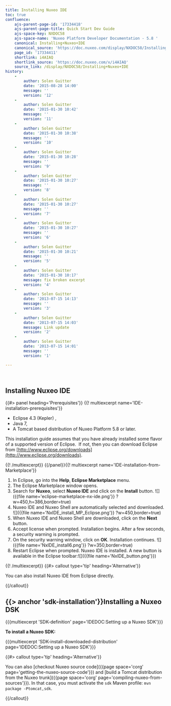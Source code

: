 ```yaml
---
title: Installing Nuxeo IDE
toc: true
confluence:
    ajs-parent-page-id: '17334418'
    ajs-parent-page-title: Quick Start Dev Guide
    ajs-space-key: NXDOC58
    ajs-space-name: 'Nuxeo Platform Developer Documentation - 5.8 '
    canonical: Installing+Nuxeo+IDE
    canonical_source: 'https://doc.nuxeo.com/display/NXDOC58/Installing+Nuxeo+IDE'
    page_id: '17334411'
    shortlink: i4AIAQ
    shortlink_source: 'https://doc.nuxeo.com/x/i4AIAQ'
    source_link: /display/NXDOC58/Installing+Nuxeo+IDE
history:
    - 
        author: Solen Guitter
        date: '2015-08-28 14:00'
        message: ''
        version: '12'
    - 
        author: Solen Guitter
        date: '2015-01-30 10:42'
        message: ''
        version: '11'
    - 
        author: Solen Guitter
        date: '2015-01-30 10:38'
        message: ''
        version: '10'
    - 
        author: Solen Guitter
        date: '2015-01-30 10:28'
        message: ''
        version: '9'
    - 
        author: Solen Guitter
        date: '2015-01-30 10:27'
        message: ''
        version: '8'
    - 
        author: Solen Guitter
        date: '2015-01-30 10:27'
        message: ''
        version: '7'
    - 
        author: Solen Guitter
        date: '2015-01-30 10:27'
        message: ''
        version: '6'
    - 
        author: Solen Guitter
        date: '2015-01-30 10:21'
        message: ''
        version: '5'
    - 
        author: Solen Guitter
        date: '2015-01-30 10:17'
        message: fix broken excerpt
        version: '4'
    - 
        author: Solen Guitter
        date: '2013-07-15 14:13'
        message: ''
        version: '3'
    - 
        author: Solen Guitter
        date: '2013-07-15 14:03'
        message: Link update
        version: '2'
    - 
        author: Solen Guitter
        date: '2013-07-15 14:01'
        message: ''
        version: '1'

---
```

&nbsp;

## Installing Nuxeo IDE

{{#> panel heading='Prerequisites'}} {{! multiexcerpt name='IDE-installation-prerequisites'}}

*   Eclipse 4.3 (Kepler) ,
*   Java 7,
*   A Tomcat based distribution of Nuxeo Platform 5.8 or later.

This installation guide assumes that you have already installed some flavor of a supported version of Eclipse.&nbsp; If not, then you can download Eclipse from [http://www.eclipse.org/downloads](http://www.eclipse.org/downloads).

{{! /multiexcerpt}} {{/panel}}{{! multiexcerpt name='IDE-installation-from-Marketplace'}}

1.  In Eclipse, go into the **Help**, **Eclipse Marketplace** menu.
2.  The Eclipse Marketplace window opens.&nbsp;
3.  Search for **Nuxeo**, select **Nuxeo IDE** and click on the **Install** button.
    ![]({{file name='eclipse-marketplace-nx-ide.png'}} ?w=450,h=386,border=true)
4.  Nuxeo IDE and Nuxeo Shell are automatically selected and downloaded.
    ![]({{file name='NxIDE_install_MP_Eclipse.png'}} ?w=450,border=true)
5.  When Nuxeo IDE and Nuxeo Shell are downloaded, click on the **Next** button.
6.  Accept license when prompted.
    Installation begins. After a few seconds, a security warning is prompted.
7.  On the security warning window, click on **OK**.
    Installation continues.
    ![]({{file name='NxIDE_install6.png'}} ?w=350,border=true)
8.  Restart Eclipse when prompted.
    Nuxeo IDE is installed. A new button is available in the Eclipse toolbar:![]({{file name='NxIDE_button.png'}})

{{! /multiexcerpt}} {{#> callout type='tip' heading='Alternative'}}

You can also install Nuxeo IDE from Eclipse directly.

{{/callout}}

## {{> anchor 'sdk-installation'}}Installing a Nuxeo DSK

{{{multiexcerpt 'SDK-definition' page='IDEDOC:Setting up a Nuxeo SDK'}}}

**To install a Nuxeo SDK:**

{{{multiexcerpt 'SDK-install-downloaded-distribution' page='IDEDOC:Setting up a Nuxeo SDK'}}}

{{#> callout type='tip' heading='Alternative'}}

You can also [checkout Nuxeo source code]({{page space='corg' page='getting-the-nuxeo-source-code'}}) and [build a Tomcat distribution from the Nuxeo trunk]({{page space='corg' page='compiling-nuxeo-from-sources'}}). In that case, you must activate the `sdk` Maven profile: `mvn package -Ptomcat,sdk`.

{{/callout}}

&nbsp;

&nbsp;